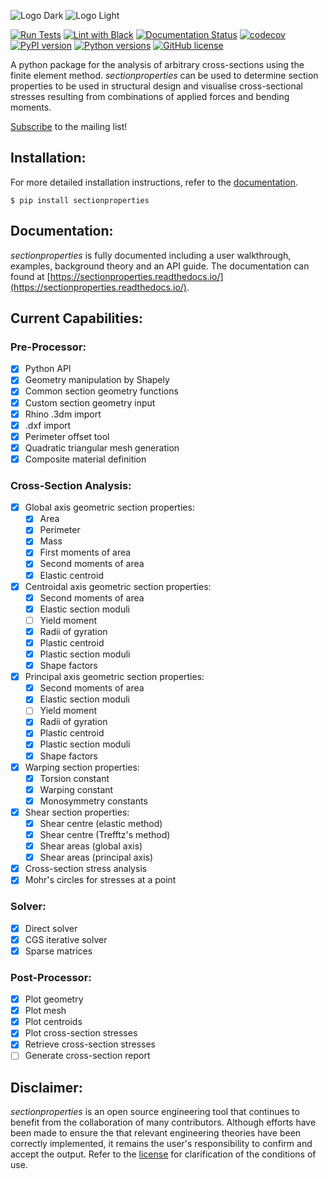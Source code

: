 ![Logo Dark](docs/source/images/logo_dark.png#gh-dark-mode-only)
![Logo Light](docs/source/images/logo.png#gh-light-mode-only)

[![Run Tests](https://github.com/robbievanleeuwen/section-properties/actions/workflows/tests.yml/badge.svg)](https://github.com/robbievanleeuwen/section-properties/actions/workflows/tests.yml) [![Lint with Black](https://github.com/robbievanleeuwen/section-properties/actions/workflows/black.yml/badge.svg)](https://github.com/robbievanleeuwen/section-properties/actions/workflows/black.yml) [![Documentation Status](https://readthedocs.org/projects/sectionproperties/badge/?version=latest)](https://sectionproperties.readthedocs.io/en/latest/?badge=latest)
 [![codecov](https://codecov.io/gh/robbievanleeuwen/section-properties/branch/master/graph/badge.svg?token=QCH9J4SG6P)](https://codecov.io/gh/robbievanleeuwen/section-properties) [![PyPI version](https://badge.fury.io/py/sectionproperties.svg)](https://badge.fury.io/py/sectionproperties) [![Python versions](https://img.shields.io/badge/python-3.7%20%7C%203.8%20%7C%203.9-blue?style=flat&logo=python)](https://badge.fury.io/py/sectionproperties) [![GitHub license](https://img.shields.io/github/license/robbievanleeuwen/section-properties)](https://github.com/robbievanleeuwen/section-properties/blob/master/LICENSE.md)

A python package for the analysis of arbitrary cross-sections using the finite element method. *sectionproperties* can be used to determine section properties to be used in structural design and visualise cross-sectional stresses resulting from combinations of applied forces and bending moments.

[Subscribe](http://eepurl.com/dMMUeg) to the mailing list!

## Installation:

For more detailed installation instructions, refer to the [documentation](https://sectionproperties.readthedocs.io/en/latest/rst/installation.html).

```
$ pip install sectionproperties
```

## Documentation:

*sectionproperties* is fully documented including a user walkthrough, examples, background theory and an API guide. The documentation can found at [https://sectionproperties.readthedocs.io/](https://sectionproperties.readthedocs.io/).

## Current Capabilities:

### Pre-Processor:
- [x] Python API
- [x] Geometry manipulation by Shapely
- [x] Common section geometry functions
- [x] Custom section geometry input
- [x] Rhino .3dm import
- [x] .dxf import
- [x] Perimeter offset tool
- [x] Quadratic triangular mesh generation
- [x] Composite material definition

### Cross-Section Analysis:
- [x] Global axis geometric section properties:
  - [x] Area
  - [x] Perimeter
  - [x] Mass
  - [x] First moments of area
  - [x] Second moments of area
  - [x] Elastic centroid
- [x] Centroidal axis geometric section properties:
  - [x] Second moments of area
  - [x] Elastic section moduli
  - [ ] Yield moment
  - [x] Radii of gyration
  - [x] Plastic centroid
  - [x] Plastic section moduli
  - [x] Shape factors
- [x] Principal axis geometric section properties:
  - [x] Second moments of area
  - [x] Elastic section moduli
  - [ ] Yield moment
  - [x] Radii of gyration
  - [x] Plastic centroid
  - [x] Plastic section moduli
  - [x] Shape factors
- [x] Warping section properties:
  - [x] Torsion constant
  - [x] Warping constant
  - [x] Monosymmetry constants
- [x] Shear section properties:
  - [x] Shear centre (elastic method)
  - [x] Shear centre (Trefftz's method)
  - [x] Shear areas (global axis)
  - [x] Shear areas (principal axis)
- [x] Cross-section stress analysis
- [x] Mohr's circles for stresses at a point

### Solver:
- [x] Direct solver
- [x] CGS iterative solver
- [x] Sparse matrices

### Post-Processor:
- [x] Plot geometry
- [x] Plot mesh
- [x] Plot centroids
- [x] Plot cross-section stresses
- [x] Retrieve cross-section stresses
- [ ] Generate cross-section report

## Disclaimer:

*sectionproperties* is an open source engineering tool that continues to benefit from the collaboration of many contributors. Although efforts have been made to ensure the that relevant engineering theories have been correctly implemented, it remains the user's responsibility to confirm and accept the output. Refer to the [license](LICENSE.md) for clarification of the conditions of use.
